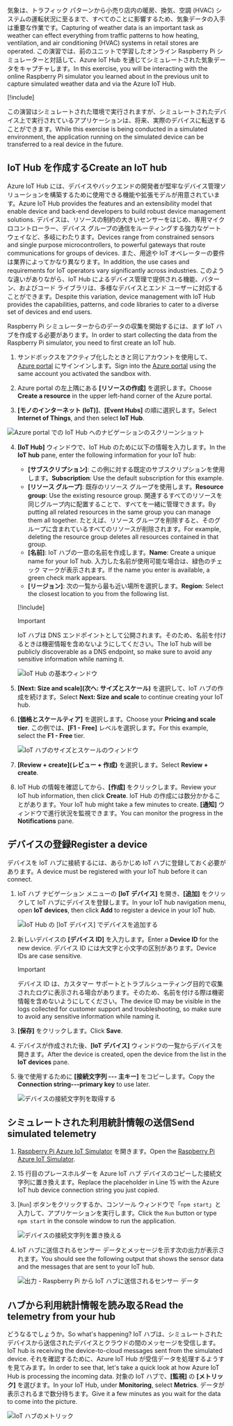 <span data-ttu-id="f85d8-101">気象は、トラフィック パターンから小売り店内の暖房、換気、空調 (HVAC) システムの運転状況に至るまで、すべてのことに影響するため、気象データの入手は重要な作業です。</span><span class="sxs-lookup"><span data-stu-id="f85d8-101">Capturing of weather data is an important task as weather can effect everything from traffic patterns to how heating, ventilation, and air conditioning (HVAC) systems in retail stores are operated.</span></span> <span data-ttu-id="f85d8-102">この演習では、前のユニットで学習したオンライン Raspberry Pi シミュレーターと対話して、Azure IoT Hub を通じてシミュレートされた気象データをキャプチャします。</span><span class="sxs-lookup"><span data-stu-id="f85d8-102">In this exercise, you will be interacting with the online Raspberry Pi simulator you learned about in the previous unit to capture simulated weather data and via the Azure IoT Hub.</span></span>

[!include[](../../../includes/azure-sandbox-activate.md)]

<span data-ttu-id="f85d8-103">この演習はシミュレートされた環境で実行されますが、シミュレートされたデバイス上で実行されているアプリケーションは、将来、実際のデバイスに転送することができます。</span><span class="sxs-lookup"><span data-stu-id="f85d8-103">While this exercise is being conducted in a simulated environment, the application running on the simulated device can be transferred to a real device in the future.</span></span>

## <a name="create-an-iot-hub"></a><span data-ttu-id="f85d8-104">IoT Hub を作成する</span><span class="sxs-lookup"><span data-stu-id="f85d8-104">Create an IoT hub</span></span>
<span data-ttu-id="f85d8-105">Azure IoT Hub には、デバイスやバックエンドの開発者が堅牢なデバイス管理ソリューションを構築するために使用できる機能や拡張モデルが用意されています。</span><span class="sxs-lookup"><span data-stu-id="f85d8-105">Azure IoT Hub provides the features and an extensibility model that enable device and back-end developers to build robust device management solutions.</span></span> <span data-ttu-id="f85d8-106">デバイスは、リソースの制約の大きいセンサーをはじめ、専用マイクロコントローラー、デバイス グループの通信をルーティングする強力なゲートウェイなど、多岐にわたります。</span><span class="sxs-lookup"><span data-stu-id="f85d8-106">Devices range from constrained sensors and single purpose microcontrollers, to powerful gateways that route communications for groups of devices.</span></span> <span data-ttu-id="f85d8-107">また、用途や IoT オペレーターの要件は業界によってかなり異なります。</span><span class="sxs-lookup"><span data-stu-id="f85d8-107">In addition, the use cases and requirements for IoT operators vary significantly across industries.</span></span> <span data-ttu-id="f85d8-108">このような違いがありながら、IoT Hub によるデバイス管理で提供される機能、パターン、およびコード ライブラリは、多様なデバイスとエンド ユーザーに対応することができます。</span><span class="sxs-lookup"><span data-stu-id="f85d8-108">Despite this variation, device management with IoT Hub provides the capabilities, patterns, and code libraries to cater to a diverse set of devices and end users.</span></span>

<span data-ttu-id="f85d8-109">Raspberry Pi シミュレーターからのデータの収集を開始するには、まず IoT ハブを作成する必要があります。</span><span class="sxs-lookup"><span data-stu-id="f85d8-109">In order to start collecting the data from the Raspberry Pi simulator, you need to first create an IoT hub.</span></span>

1. <span data-ttu-id="f85d8-110">サンドボックスをアクティブ化したときと同じアカウントを使用して、[Azure portal](https://portal.azure.com/learn.docs.microsoft.com?azure-portal=true) にサインインします。</span><span class="sxs-lookup"><span data-stu-id="f85d8-110">Sign into the [Azure portal](https://portal.azure.com/learn.docs.microsoft.com?azure-portal=true) using the same account you activated the sandbox with.</span></span>

2. <span data-ttu-id="f85d8-111">Azure portal の左上隅にある **[リソースの作成]** を選択します。</span><span class="sxs-lookup"><span data-stu-id="f85d8-111">Choose **Create a resource** in the upper left-hand corner of the Azure portal.</span></span>

3. <span data-ttu-id="f85d8-112">**[モノのインターネット (IoT)]**、**[Event Hubs]** の順に選択します。</span><span class="sxs-lookup"><span data-stu-id="f85d8-112">Select **Internet of Things**, and then select **IoT Hub**.</span></span>

![Azure portal での IoT Hub へのナビゲーションのスクリーンショット](../media/fa40d1bc51bc4490f657e3c1a8371b5b.png)

4. <span data-ttu-id="f85d8-114">**[IoT Hub]** ウィンドウで、IoT Hub のために以下の情報を入力します。</span><span class="sxs-lookup"><span data-stu-id="f85d8-114">In the **IoT hub** pane, enter the following information for your IoT hub:</span></span>

   - <span data-ttu-id="f85d8-115">**[サブスクリプション]**: この例に対する既定のサブスクリプションを使用します。</span><span class="sxs-lookup"><span data-stu-id="f85d8-115">**Subscription**: Use the default subscription for this example.</span></span>
   - <span data-ttu-id="f85d8-116">**[リソース グループ]**: 既存のリソース グループを使用します。</span><span class="sxs-lookup"><span data-stu-id="f85d8-116">**Resource group**: Use the existing resource group.</span></span> <span data-ttu-id="f85d8-117">関連するすべてのリソースを同じグループ内に配置することで、すべてを一緒に管理できます。</span><span class="sxs-lookup"><span data-stu-id="f85d8-117">By putting all related resources in the same group you can manage them all together.</span></span> <span data-ttu-id="f85d8-118">たとえば、リソース グループを削除すると、そのグループに含まれているすべてのリソースが削除されます。</span><span class="sxs-lookup"><span data-stu-id="f85d8-118">For example, deleting the resource group deletes all resources contained in that group.</span></span>
   - <span data-ttu-id="f85d8-119">**[名前]**: IoT ハブの一意の名前を作成します。</span><span class="sxs-lookup"><span data-stu-id="f85d8-119">**Name**: Create a unique name for your IoT hub.</span></span> <span data-ttu-id="f85d8-120">入力した名前が使用可能な場合は、緑色のチェック マークが表示されます。</span><span class="sxs-lookup"><span data-stu-id="f85d8-120">If the name you enter is available, a green check mark appears.</span></span>
   - <span data-ttu-id="f85d8-121">**[リージョン]**: 次の一覧から最も近い場所を選択します。</span><span class="sxs-lookup"><span data-stu-id="f85d8-121">**Region**: Select the closest location to you from the following list.</span></span>

    [!include[](../../../includes/azure-sandbox-regions-first-mention-note.md)]

    > [!IMPORTANT]
    > <span data-ttu-id="f85d8-122">IoT ハブは DNS エンドポイントとして公開されます。そのため、名前を付けるときは機密情報を含めないようにしてください。</span><span class="sxs-lookup"><span data-stu-id="f85d8-122">The IoT hub will be publicly discoverable as a DNS endpoint, so make sure to avoid any sensitive information while naming it.</span></span>

    ![IoT Hub の基本ウィンドウ](./../media/dbb7319388673b8ee0e0b407536156c0.png)

1. <span data-ttu-id="f85d8-124">**[Next: Size and scale]\(次へ: サイズとスケール\)** を選択して、IoT ハブの作成を続けます。</span><span class="sxs-lookup"><span data-stu-id="f85d8-124">Select **Next: Size and scale** to continue creating your IoT hub.</span></span>
2. <span data-ttu-id="f85d8-125">**[価格とスケールティア]** を選択します。</span><span class="sxs-lookup"><span data-stu-id="f85d8-125">Choose your **Pricing and scale tier**.</span></span> <span data-ttu-id="f85d8-126">この例では、**[F1 - Free]** レベルを選択します。</span><span class="sxs-lookup"><span data-stu-id="f85d8-126">For this example, select the **F1 - Free** tier.</span></span>

    ![IoT ハブのサイズとスケールのウィンドウ](../media/b506eb3293fa4aa9d4785ad498fc476c.png)

3. <span data-ttu-id="f85d8-128">**[Review + create]\(レビュー + 作成\)** を選択します。</span><span class="sxs-lookup"><span data-stu-id="f85d8-128">Select **Review + create**.</span></span>

4. <span data-ttu-id="f85d8-129">IoT Hub の情報を確認してから、**[作成]** をクリックします。</span><span class="sxs-lookup"><span data-stu-id="f85d8-129">Review your IoT hub information, then click **Create**.</span></span> <span data-ttu-id="f85d8-130">IoT Hub の作成には数分かかることがあります。</span><span class="sxs-lookup"><span data-stu-id="f85d8-130">Your IoT hub might take a few minutes to create.</span></span> <span data-ttu-id="f85d8-131">**[通知]** ウィンドウで進行状況を監視できます。</span><span class="sxs-lookup"><span data-stu-id="f85d8-131">You can monitor the progress in the **Notifications** pane.</span></span>

<!--STOPPED HERE-->
<!--
Now that you have created an IoT hub, it's time to locate the important information that you use to connect devices and applications to your IoT hub. In your IoT hub navigation menu, open **Shared access policies**. Select the **iothubowner** policy, and then copy the **Connection string---primary key** of your IoT hub. For more information, see [Control access to IoT Hub](https://docs.microsoft.com/azure/iot-hub/iot-hub-devguide-security).

> [!NOTE]
> You do not need this iothubowner connection string for this set-up exercise. However, you may need it for some of the tutorials or different IoT scenarios after you complete this set-up.

![Get your IoT hub connection string](../media/a4b41e6ea46ccbef653c411a9829610c.png)
-->

## <a name="register-a-device"></a><span data-ttu-id="f85d8-132">デバイスの登録</span><span class="sxs-lookup"><span data-stu-id="f85d8-132">Register a device</span></span>
<span data-ttu-id="f85d8-133">デバイスを IoT ハブに接続するには、あらかじめ IoT ハブに登録しておく必要があります。</span><span class="sxs-lookup"><span data-stu-id="f85d8-133">A device must be registered with your IoT hub before it can connect.</span></span>

1. <span data-ttu-id="f85d8-134">IoT ハブ ナビゲーション メニューの **[IoT デバイス]** を開き、**[追加]** をクリックして IoT ハブにデバイスを登録します。</span><span class="sxs-lookup"><span data-stu-id="f85d8-134">In your IoT hub navigation menu, open **IoT devices**, then click **Add** to register a device in your IoT hub.</span></span>

   ![IoT Hub の [IoT デバイス] でデバイスを追加する](../media/ee5f177abcf06b86dd007fce3b8448ad.png)

2. <span data-ttu-id="f85d8-136">新しいデバイスの **[デバイス ID]** を入力します。</span><span class="sxs-lookup"><span data-stu-id="f85d8-136">Enter a **Device ID** for the new device.</span></span> <span data-ttu-id="f85d8-137">デバイス ID には大文字と小文字の区別があります。</span><span class="sxs-lookup"><span data-stu-id="f85d8-137">Device IDs are case sensitive.</span></span>

    > [!IMPORTANT]
    > <span data-ttu-id="f85d8-138">デバイス ID は、カスタマー サポートとトラブルシューティング目的で収集されたログに表示される場合があります。そのため、名前を付ける際は機密情報を含めないようにしてください。</span><span class="sxs-lookup"><span data-stu-id="f85d8-138">The device ID may be visible in the logs collected for customer support and troubleshooting, so make sure to avoid any sensitive information while naming it.</span></span>

3. <span data-ttu-id="f85d8-139">**[保存]** をクリックします。</span><span class="sxs-lookup"><span data-stu-id="f85d8-139">Click **Save**.</span></span>
4. <span data-ttu-id="f85d8-140">デバイスが作成された後、**[IoT デバイス]** ウィンドウの一覧からデバイスを開きます。</span><span class="sxs-lookup"><span data-stu-id="f85d8-140">After the device is created, open the device from the list in the **IoT devices** pane.</span></span>
5. <span data-ttu-id="f85d8-141">後で使用するために **[接続文字列 --- 主キー]** をコピーします。</span><span class="sxs-lookup"><span data-stu-id="f85d8-141">Copy the **Connection string---primary key** to use later.</span></span>

   ![デバイスの接続文字列を取得する](../media/fba4413dcb652be92a6ab0f6bb638561.png)

## <a name="send-simulated-telemetry"></a><span data-ttu-id="f85d8-143">シミュレートされた利用統計情報の送信</span><span class="sxs-lookup"><span data-stu-id="f85d8-143">Send simulated telemetry</span></span>

1. <span data-ttu-id="f85d8-144">[Raspberry Pi Azure IoT Simulator](https://azure-samples.github.io/raspberry-pi-web-simulator?azure-portal=true) を開きます。</span><span class="sxs-lookup"><span data-stu-id="f85d8-144">Open the [Raspberry Pi Azure IoT Simulator](https://azure-samples.github.io/raspberry-pi-web-simulator?azure-portal=true).</span></span>
1. <span data-ttu-id="f85d8-145">15 行目のプレースホルダーを Azure IoT ハブ デバイスのコピーした接続文字列に置き換えます。</span><span class="sxs-lookup"><span data-stu-id="f85d8-145">Replace the placeholder in Line 15 with the Azure IoT hub device connection string you just copied.</span></span>
1. <span data-ttu-id="f85d8-146">[`Run`] ボタンをクリックするか、コンソール ウィンドウで「`npm start`」と入力して、アプリケーションを実行します。</span><span class="sxs-lookup"><span data-stu-id="f85d8-146">Click the `Run` button or type `npm start` in the console window to run the application.</span></span>

    ![デバイスの接続文字列を置き換える](../media/Line15.png)

1. <span data-ttu-id="f85d8-148">IoT ハブに送信されるセンサー データとメッセージを示す次の出力が表示されます。</span><span class="sxs-lookup"><span data-stu-id="f85d8-148">You should see the following output that shows the sensor data and the messages that are sent to your IoT hub.</span></span>

    ![出力 - Raspberry Pi から IoT ハブに送信されるセンサー データ](../media/96b28d30e317b04347abb0d613738117.png)

## <a name="read-the-telemetry-from-your-hub"></a><span data-ttu-id="f85d8-150">ハブから利用統計情報を読み取る</span><span class="sxs-lookup"><span data-stu-id="f85d8-150">Read the telemetry from your hub</span></span>
<span data-ttu-id="f85d8-151">どうなるでしょうか。</span><span class="sxs-lookup"><span data-stu-id="f85d8-151">So what's happening?</span></span> <span data-ttu-id="f85d8-152">IoT ハブは、シミュレートされたデバイスから送信されたデバイスとクラウドの間のメッセージを受信します。</span><span class="sxs-lookup"><span data-stu-id="f85d8-152">IoT hub is receiving the device-to-cloud messages sent from the simulated device.</span></span> <span data-ttu-id="f85d8-153">それを確認するために、Azure IoT Hub が受信データを処理するようすを見てみます。</span><span class="sxs-lookup"><span data-stu-id="f85d8-153">In order to see that, let's take a quick look at how Azure IoT Hub is processing the incoming data.</span></span> <span data-ttu-id="f85d8-154">対象の IoT ハブで、**[監視]** の **[メトリック]** を選びます。</span><span class="sxs-lookup"><span data-stu-id="f85d8-154">In your IoT Hub, under **Monitoring**, select **Metrics**.</span></span> <span data-ttu-id="f85d8-155">データが表示されるまで数分待ちます。</span><span class="sxs-lookup"><span data-stu-id="f85d8-155">Give it a few minutes as you wait for the data to come into the picture.</span></span>

![IoT ハブのメトリック](../media/HubMetrics.png)


<!--Reference links
https://docs.microsoft.com/azure/iot-hub/iot-hub-raspberry-pi-web-simulator-get-started-->
